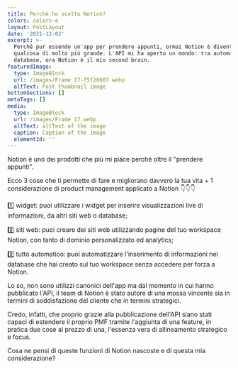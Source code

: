 ```yaml
---
title: Perché ho scelto Notion?
colors: colors-e
layout: PostLayout
date: '2021-12-02'
excerpt: >-
  Perché pur essendo un'app per prendere appunti, ormai Notion è diventato
  qualcosa di molto più grande. L'API mi ha aperto un mondo: tra automazioni e
  database, ora Notion è il mio second brain.
featuredImage:
  type: ImageBlock
  url: /images/Frame 17-f5f20607.webp
  altText: Post thumbnail image
bottomSections: []
metaTags: []
media:
  type: ImageBlock
  url: /images/Frame 17.webp
  altText: altText of the image
  caption: Caption of the image
  elementId: ''
---
```

Notion è uno dei prodotti che più mi piace perché oltre il "prendere appunti". 

Ecco 3 cose che ti permette di fare e migliorano davvero la tua vita + 1 considerazione di product management applicato a Notion 👇👇👇

1️⃣ widget: puoi utilizzare i widget per inserire visualizzazioni live di informazioni, da altri siti web o database;

2️⃣ siti web: puoi creare dei siti web utilizzando pagine del tuo workspace Notion, con tanto di dominio personalizzato ed analytics;

3️⃣ tutto automatico: puoi automatizzare l'inserimento di informazioni nei database che hai creato sul tuo workspace senza accedere per forza a Notion.

Lo so, non sono utilizzi canonici dell'app ma dal momento in cui hanno pubblicato l'API, il team di Notion è stato autore di una mossa vincente sia in termini di soddisfazione del cliente che in termini strategici.

Credo, infatti, che proprio grazie alla pubblicazione dell'API siano stati capaci di estendere il proprio PMF tramite l'aggiunta di una feature, in pratica due cose al prezzo di una, l'essenza vera di allineamento strategico e focus.

Cosa ne pensi di queste funzioni di Notion nascoste e di questa mia considerazione?
